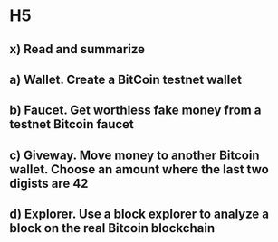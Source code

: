 # H5

## x) Read and summarize
## a) Wallet. Create a BitCoin testnet wallet
## b) Faucet. Get worthless fake money from a testnet Bitcoin faucet
## c) Giveway. Move money to another Bitcoin wallet. Choose an amount where the last two digists are 42
## d) Explorer. Use a block explorer to analyze a block on the real Bitcoin blockchain
